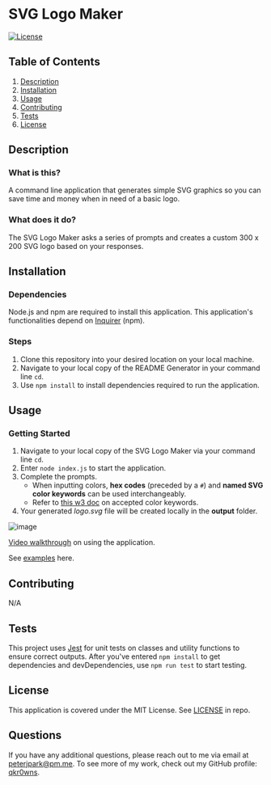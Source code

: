 # SVG Logo Maker
[![License](https://img.shields.io/badge/License-MIT%20License-informational)](#License)

## Table of Contents
1. [Description](#Description)
1. [Installation](#Installation)
1. [Usage](#Usage)
1. [Contributing](#Contributing)
1. [Tests](#Tests)
1. [License](#License)

## Description
### What is this?
A command line application that generates simple SVG graphics so you can save time and money when in need of a basic logo.

### What does it do?
The SVG Logo Maker asks a series of prompts and creates a custom 300 x 200 SVG logo based on your responses.

## Installation
### Dependencies
Node.js and npm are required to install this application. This application's functionalities depend on [Inquirer](https://www.npmjs.com/package/inquirer) (npm).

### Steps
1. Clone this repository into your desired location on your local machine.
2. Navigate to your local copy of the README Generator in your command line `cd`.
3. Use `npm install` to install dependencies required to run the application.


## Usage
### Getting Started
1. Navigate to your local copy of the SVG Logo Maker via your command line `cd`.
2. Enter `node index.js` to start the application.
3. Complete the prompts.
   - When inputting colors, **hex codes** (preceded by a `#`) and **named SVG color keywords** can be used interchangeably.
   - Refer to [this w3 doc](https://www.w3.org/TR/SVG11/types.html#ColorKeywords) on accepted color keywords.
5. Your generated *logo.svg* file will be created locally in the **output** folder.

![image](https://github.com/qkr0wns/svg-logo-maker/assets/115042610/8515dd5b-7433-4fc0-b670-b802276a70b0)


[Video walkthrough](https://www.youtube.com/watch?v=td3wjK2Guc8) on using the application.

See [examples](./examples) here.
## Contributing
N/A

## Tests
This project uses [Jest](https://jestjs.io/) for unit tests on classes and utility functions to ensure correct outputs.
After you've entered `npm install` to get dependencies and devDependencies, use `npm run test` to start testing.

## License
This application is covered under the MIT License. See [LICENSE](./LICENSE) in repo.

## Questions
If you have any additional questions, please reach out to me via email at [peterjpark@pm.me](mailto:peterjpark@pm.me).
To see more of my work, check out my GitHub profile: [qkr0wns](https://github.com/qkr0wns).
